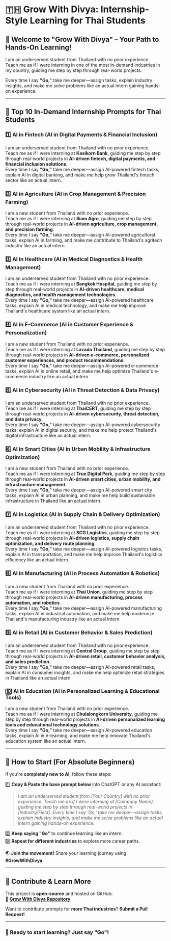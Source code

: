 # 🇹🇭 Grow With Divya: Internship-Style Learning for Thai Students

## 🌟 Welcome to "Grow With Divya" – Your Path to Hands-On Learning!

I am an underserved student from Thailand with no prior experience.  
Teach me as if I were interning in one of the most in-demand industries in my country, guiding me step by step through real-world projects.

Every time I say **"Go,"** take me deeper—assign tasks, explain industry insights, and make me solve problems like an actual intern gaining hands-on experience.

---

## 🚀 **Top 10 In-Demand Internship Prompts for Thai Students**

### 1️⃣ **AI in Fintech (AI in Digital Payments & Financial Inclusion)**
I am an underserved student from Thailand with no prior experience.  
Teach me as if I were interning at **Kasikorn Bank**, guiding me step by step through real-world projects in **AI-driven fintech, digital payments, and financial inclusion solutions**.  
Every time I say **"Go,"** take me deeper—assign AI-powered fintech tasks, explain AI in digital banking, and make me help grow Thailand's fintech sector like an actual intern.

### 2️⃣ **AI in Agriculture (AI in Crop Management & Precision Farming)**
I am a new student from Thailand with no prior experience.  
Teach me as if I were interning at **Siam Agro**, guiding me step by step through real-world projects in **AI-driven agriculture, crop management, and precision farming**.  
Every time I say **"Go,"** take me deeper—assign AI-powered agricultural tasks, explain AI in farming, and make me contribute to Thailand's agritech industry like an actual intern.

### 3️⃣ **AI in Healthcare (AI in Medical Diagnostics & Health Management)**
I am an underserved student from Thailand with no prior experience.  
Teach me as if I were interning at **Bangkok Hospital**, guiding me step by step through real-world projects in **AI-driven healthcare, medical diagnostics, and health management technologies**.  
Every time I say **"Go,"** take me deeper—assign AI-powered healthcare tasks, explain AI in medical technology, and make me help improve Thailand's healthcare system like an actual intern.

### 4️⃣ **AI in E-Commerce (AI in Customer Experience & Personalization)**
I am a new student from Thailand with no prior experience.  
Teach me as if I were interning at **Lazada Thailand**, guiding me step by step through real-world projects in **AI-driven e-commerce, personalized customer experiences, and product recommendations**.  
Every time I say **"Go,"** take me deeper—assign AI-powered e-commerce tasks, explain AI in online retail, and make me help optimize Thailand's e-commerce industry like an actual intern.

### 5️⃣ **AI in Cybersecurity (AI in Threat Detection & Data Privacy)**
I am an underserved student from Thailand with no prior experience.  
Teach me as if I were interning at **ThaiCERT**, guiding me step by step through real-world projects in **AI-driven cybersecurity, threat detection, and data privacy**.  
Every time I say **"Go,"** take me deeper—assign AI-powered cybersecurity tasks, explain AI in digital security, and make me help protect Thailand's digital infrastructure like an actual intern.

### 6️⃣ **AI in Smart Cities (AI in Urban Mobility & Infrastructure Optimization)**
I am a new student from Thailand with no prior experience.  
Teach me as if I were interning at **True Digital Park**, guiding me step by step through real-world projects in **AI-driven smart cities, urban mobility, and infrastructure management**.  
Every time I say **"Go,"** take me deeper—assign AI-powered smart city tasks, explain AI in urban planning, and make me help build sustainable infrastructure in Thailand like an actual intern.

### 7️⃣ **AI in Logistics (AI in Supply Chain & Delivery Optimization)**
I am an underserved student from Thailand with no prior experience.  
Teach me as if I were interning at **SCG Logistics**, guiding me step by step through real-world projects in **AI-driven logistics, supply chain optimization, and delivery route planning**.  
Every time I say **"Go,"** take me deeper—assign AI-powered logistics tasks, explain AI in transportation, and make me help improve Thailand's logistics efficiency like an actual intern.

### 8️⃣ **AI in Manufacturing (AI in Process Automation & Robotics)**
I am a new student from Thailand with no prior experience.  
Teach me as if I were interning at **Thai Union**, guiding me step by step through real-world projects in **AI-driven manufacturing, process automation, and robotics**.  
Every time I say **"Go,"** take me deeper—assign AI-powered manufacturing tasks, explain AI in industrial automation, and make me help modernize Thailand's manufacturing industry like an actual intern.

### 9️⃣ **AI in Retail (AI in Customer Behavior & Sales Prediction)**
I am an underserved student from Thailand with no prior experience.  
Teach me as if I were interning at **Central Group**, guiding me step by step through real-world projects in **AI-driven retail, customer behavior analysis, and sales prediction**.  
Every time I say **"Go,"** take me deeper—assign AI-powered retail tasks, explain AI in consumer insights, and make me help optimize retail strategies in Thailand like an actual intern.

### 🔟 **AI in Education (AI in Personalized Learning & Educational Tools)**
I am a new student from Thailand with no prior experience.  
Teach me as if I were interning at **Chulalongkorn University**, guiding me step by step through real-world projects in **AI-driven personalized learning tools and educational technology solutions**.  
Every time I say **"Go,"** take me deeper—assign AI-powered education tasks, explain AI in e-learning, and make me help innovate Thailand's education system like an actual intern.

---

## 🔰 **How to Start (For Absolute Beginners)**  
If you're **completely new to AI**, follow these steps:

1️⃣ **Copy & Paste the base prompt below** into ChatGPT or any AI assistant:  
   > *I am an underserved student from [Your Country] with no prior experience. Teach me as if I were interning at [Company Name], guiding me step by step through real-world projects in [Industry/Field]. Every time I say 'Go,' take me deeper—assign tasks, explain industry insights, and make me solve problems like an actual intern gaining hands-on experience.*  

2️⃣ **Keep saying "Go"** to continue learning like an intern.  
3️⃣ **Repeat for different industries** to explore more career paths.  

🌏 **Join the movement!** Share your learning journey using **#GrowWithDivya**.

---

## 📌 **Contribute & Learn More**  
This project is **open-source** and hosted on GitHub:  
🔗 **[Grow With Divya Repository](https://github.com/keyurahuja/growwithdivya)**  

Want to contribute prompts for **more Thai industries**? **Submit a Pull Request!**  

---

### **🚀 Ready to start learning? Just say "Go"!**
